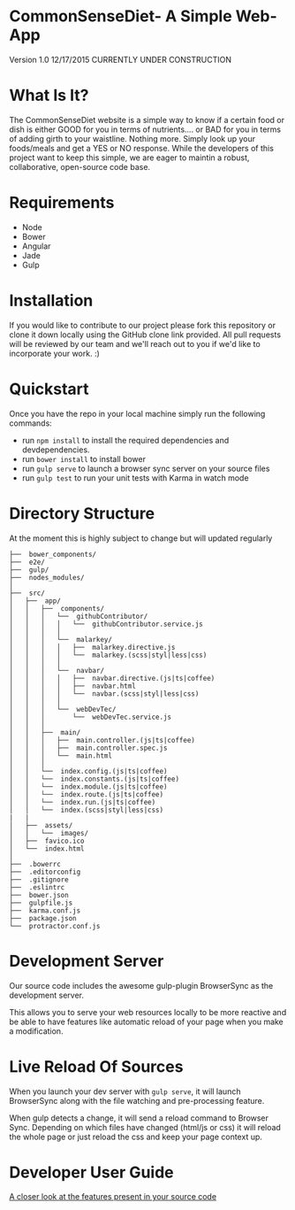 # CommonSenseDiet- A Simple Web-App 
Version 1.0 12/17/2015
CURRENTLY UNDER CONSTRUCTION



# What Is It?

The CommonSenseDiet website is a simple way to know if a certain food or 
dish is either GOOD for you in terms of nutrients....
or BAD for you in terms of adding girth to your waistline. Nothing more. 
Simply look up your foods/meals and get a YES or NO response. 
While the developers of this project want to keep this simple, we are 
eager to maintin a robust, collaborative, open-source code base. 

# Requirements

* Node
* Bower
* Angular
* Jade
* Gulp

# Installation

If you would like to contribute to our project please fork 
this repository or clone it down locally using the GitHub clone link 
provided. All pull requests will be reviewed by our team and we'll reach 
out to you if we'd like to incorporate your work. :) 

# Quickstart 

Once you have the repo in your local machine simply run the following commands: 

* run `npm install` to install the required dependencies and devdependencies.
* run `bower install` to install bower
* run `gulp serve` to launch a browser sync server on your source files
* run `gulp test` to run your unit tests with Karma in watch mode

# Directory Structure

At the moment this is highly subject to change but will updated regularly 


```
├──  bower_components/
├──  e2e/
├──  gulp/
├──  nodes_modules/
│
├──  src/
│   ├──  app/
│   │   ├──  components/
│   │   │   └──  githubContributor/
│   │   │   │   └──  githubContributor.service.js
│   │   │   │
│   │   │   └──  malarkey/
│   │   │   │   ├──  malarkey.directive.js
│   │   │   │   └──  malarkey.(scss|styl|less|css)
│   │   │   │
│   │   │   └──  navbar/
│   │   │   │   ├──  navbar.directive.(js|ts|coffee)
│   │   │   │   ├──  navbar.html
│   │   │   │   └──  navbar.(scss|styl|less|css)
│   │   │   │
│   │   │   └──  webDevTec/
│   │   │       └──  webDevTec.service.js
│   │   │
│   │   ├──  main/
│   │   │   ├──  main.controller.(js|ts|coffee)
│   │   │   ├──  main.controller.spec.js
│   │   │   └──  main.html
│   │   │
│   │   └──  index.config.(js|ts|coffee)
│   │   └──  index.constants.(js|ts|coffee)
│   │   └──  index.module.(js|ts|coffee)
│   │   └──  index.route.(js|ts|coffee)
│   │   └──  index.run.(js|ts|coffee)
│   │   └──  index.(scss|styl|less|css)
|   |
│   ├──  assets/
│   │   └──  images/
│   ├──  favico.ico
│   └──  index.html
│
├──  .bowerrc
├──  .editorconfig
├──  .gitignore
├──  .eslintrc
├──  bower.json
├──  gulpfile.js
├──  karma.conf.js
├──  package.json
└──  protractor.conf.js
```

# Development Server 

Our source code includes the awesome gulp-plugin BrowserSync as the development server.

This allows you to serve your web resources locally to be more reactive and be able to have features like automatic reload of your page when you make a modification.

# Live Reload Of Sources

When you launch your dev server with `gulp serve`, it will launch BrowserSync along with the file watching and pre-processing feature.

When gulp detects a change, it will send a reload command to Browser Sync. Depending on which files have changed (html/js or css) it will reload the whole page or just reload the css and keep your page context up.

# Developer User Guide

[A closer look at the features present in your source code](user-guide.md)

